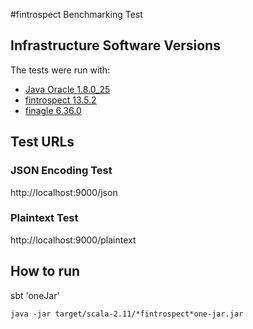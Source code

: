 #fintrospect Benchmarking Test

## Infrastructure Software Versions
The tests were run with:

* [Java Oracle 1.8.0_25](http://www.oracle.com/technetwork/java/javase)
* [fintrospect 13.5.2](https://github.com/daviddenton/fintrospect)
* [finagle 6.36.0](https://github.com/twitter/finagle)

## Test URLs

### JSON Encoding Test
http://localhost:9000/json

### Plaintext Test
http://localhost:9000/plaintext

## How to run
sbt 'oneJar'

`java -jar target/scala-2.11/*fintrospect*one-jar.jar`

